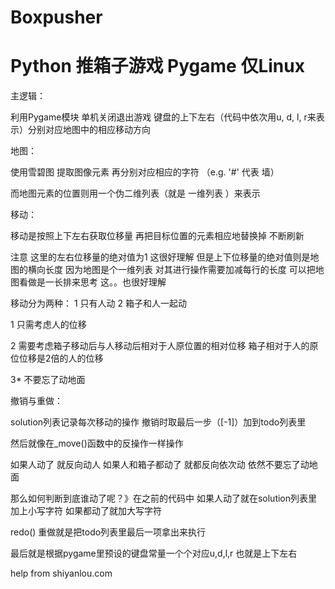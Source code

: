 # Boxpusher
Python 推箱子游戏 Pygame 仅Linux
========================

主逻辑：

利用Pygame模块 单机关闭退出游戏 键盘的上下左右（代码中依次用u, d, l, r来表示）分别对应地图中的相应移动方向

地图：

使用雪碧图 提取图像元素 再分别对应相应的字符 （e.g. '#' 代表 墙）

而地图元素的位置则用一个伪二维列表（就是 一维列表 ）来表示

移动：

移动是按照上下左右获取位移量 再把目标位置的元素相应地替换掉 不断刷新

注意 这里的左右位移量的绝对值为1 这很好理解 但是上下位移量的绝对值则是地图的横向长度 因为地图是个一维列表 对其进行操作需要加减每行的长度 可以把地图看做是一长排来思考 这。。也很好理解

移动分为两种： 1 只有人动 2 箱子和人一起动

1 只需考虑人的位移

2 需要考虑箱子移动后与人移动后相对于人原位置的相对位移 箱子相对于人的原位位移是2倍的人的位移

3* 不要忘了动地面



撤销与重做：

solution列表记录每次移动的操作 撤销时取最后一步（[-1]）加到todo列表里

然后就像在_move()函数中的反操作一样操作

如果人动了 就反向动人 如果人和箱子都动了 就都反向依次动 依然不要忘了动地面

那么如何判断到底谁动了呢？》在之前的代码中 如果人动了就在solution列表里加上小写字符 如果都动了就加大写字符

redo() 重做就是把todo列表里最后一项拿出来执行



最后就是根据pygame里预设的键盘常量一个个对应u,d,l,r 也就是上下左右

help from shiyanlou.com
